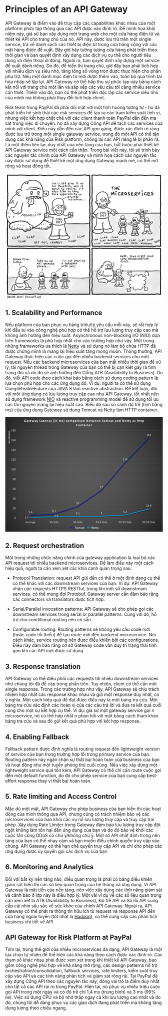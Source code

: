 # Principles of an API Gateway

  API Gateway là điểm vào để truy cập các capabilities khác nhau của một platform
phức tạp thông qua các API được xác định rõ. Để minh họa khái niệm này, giả sử
bạn xây dựng một trang web cho một cửa hàng điện tử và thiết kế API cho trang
chủ của nó. API này, được lưu trữ trên một single service, trả về danh sách
các thiết bị điện tử trong cửa hàng cộng với các mặt hàng được đề xuất. Bây giờ
hãy tưởng tượng cửa hàng phát triển theo thời gian và bạn quyết định xây dựng
các dịch vụ cụ thể cho người tiêu dùng và điện thoại di động. Ngoài ra, bạn quyết
định xây dựng một service đề xuất dành riêng. Do đó, để hiển thị trang chủ, giờ
đây bạn phải tích hợp với nhiều dịch vụ siêu nhỏ, tăng tổng số vòng tròn được
thực hiện cho phần phụ trợ. Nếu một danh mục điện tử mới được thêm vào, toàn bộ
quá trình tái hòa nhập sẽ lặp lại. API Gateway có thể hấp thụ sự phức tạp này
bằng cách kết nối với trang chủ một lần và sắp xếp các yêu cầu tới càng nhiều
service cần thiết. Thêm vào đó, bạn có thể phát triển độc lập các service siêu
nhỏ của mình mà không phải thay đổi tích hợp client.

  Risk team trong PayPal đã phải đối mặt với một tình huống tương tự - họ
đã phát triển hệ sinh thái các risk services để tạo ra các trạm kiểm soát tinh
vi, nhưng việc kết hợp chặt chẽ với các client thanh toán PayPal dẫn đến ma sát
trong việc di chuyển. họ đã xây dựng Cổng API để tách các services của
mình với client. Điều này dẫn đến các API gọn gàng, được xác định rõ ràng được
lưu trữ trong một single gateway service, trong đó một API có thể tận dụng các
khả năng của Risk platform, chống lại các API riêng lẻ bị phân rã. Là một điểm
liên lạc duy nhất của nền tảng của bạn, bắt buộc phải thiết kế API Gateway service
một cách cẩn thận. Trong bài viết này, tôi sẽ trình bày các nguyên tắc chính của
API Gateway và minh họa cách các nguyên tắc này được sử dụng để thiết kế một
ứng dụng Gateway mạnh mẽ, có thể mở rộng và hoạt động tốt.

<center>
  <img src="/Microservices/img/1_DAJdjBHEq37GXCwQ9GcrtQ.png">
</center>

## 1. Scalability and Performance

  Nếu platform của bạn phục vụ hàng triệu/tỷ yêu cầu mỗi này, sẽ rất hợp lý khi
đầu tư vào công nghệ phù hợp có thể hỗ trợ lưu lượng truy cập cao mà không ảnh
hưởng đến hiệu suất. Asynchronous non-blocking I/O (NIO) dựa trên frameworks là
phù hợp nhất cho các trường hợp như vậy. Một trong những frameworks ưa thích là
[Netty](https://netty.io/) và sử dụng nó làm bộ chứa HTTP đã được chứng minh là 
mang lại hiệu suất tăng mong muốn. Thông thường, API Gateway thực hiện các cuộc 
gọi đến nhiều backend services cho một request. Nếu các backend microservices của 
bạn mất nhiều thời gian để xử lý, tài nguyên thread trong Gateway của bạn có thể 
bị cạn kiệt gây ra tình trạng đói và do đó sẽ ảnh hưởng đến Cổng ATB 
(Availability to Business). Do đó, viết API code theo cách khai báo bằng cách 
sử dụng coding pattern là lựa chọn phù hợp cho các ứng dụng đó. Ví dụ: người ta 
có thể sử dụng CompleteableFuture của JAVA 8 làm reactive abstraction. Để kết 
luận, đối với một ứng dụng có lưu lượng truy cập cao như API Gateway, tốt nhất 
nên sử dụng framework [NIO](https://en.wikipedia.org/wiki/Non-blocking_I/O_(Java)) 
và reactive programming model để sử dụng tối ưu các tài nguyên mang lại hiệu suất 
cao. Biểu đồ sau so sánh độ trễ (tính bằng ms) của ứng dụng Gateway sử dụng Tomcat 
và Netty làm HTTP container.

<center>
  <img src="/Microservices/img/1_fSznVKCVZxS1wVC8K_k6eQ.png">
</center>

## 2. Request orchestration

  Một trong những chức năng chính của gateway application là loại bỏ các
API request tới nhiều backend microservices. Để làm điều này một cách hiệu quả,
người ta cần xem xét các khía cạnh quan trọng sau:

* Protocol Translation: request API gửi đến có thể ở một định dạng cụ thể có thể 
khác với các downstream services của bạn. Ví dụ: API Gateway nhận các requests
HTTPS RESTful, trong khi một số downstream services. có thể mong đợi Protobuf.
Gateway server cần đảm bảo rằng các connectors và translators được tích hợp.

* Serial/Parallel invocation patterns: API Gateway sẽ cho phép gọi các downstream
services trong serial or parallel patterns. Cùng với đó, hỗ trợ cho conditional
routing nên có sẵn.

* Configurable routing: Routing patterns sẽ không yêu cầu code mới (hoặc code tối
thiểu) để tạo route mới đến backend microservice. Nói cách khác, service routing
nên được điều khiển bởi các configurations. Điều này đảm bảo rằng cơ sở Gateway
code vẫn duy trì trạng thái tinh gọn khi các API mới được sử dụng.

## 3. Response translation

  API Gateway có thể điều phối các requests tới nhiều downstream services như
chúng tôi đã đề cập trong phần trên. Tuy nhiên, client có thể cần một single
response. Trong các trường hợp như vậy, API Gateway sẽ chịu trách nhiệm hợp nhất 
các response khác nhau và gửi một response duy nhất, có ý nghĩa. Một cách hiệu
quả để đạt được điều này là một bảng tra cứu. Một bảng tra cứu xác định các
hoán vị của các câu trả lời và đưa ra kết quả cuối cùng cho một sự kết hợp cụ
thể. Ví dụ: giả sử một gateway service gọi n microservice, nó có thể hợp nhất n
phản hồi với một bằng cách tham khảo bảng tra cứu và sau đó gửi kết quả phù hợp
với kết hợp response.

## 4. Enabling Fallback

   Fallback pattern được định nghĩa là routing request đến lightweight version of
service của bạn trong trường hợp lỗi trong primary service của bạn. Routing
pattern này ngăn chặn sự thất bại hoàn toàn của business của bạn và hoạt động
như một tuyến phòng thủ cuối cùng. Nếu việc xây dựng một lightweight service quá
tốn kém, API Gateway có thể chỉ cần route cuộc gọi đến một default function, do
đó cho phép service của bạn cung cấp best-effort response thay vì thất bại hoàn
toàn.

## 5. Rate limiting and Access Control

  Mặc dù một mặt, API Gateway cho phép business của bạn hiển thị các hoạt động
của mình thông qua API, nhưng cũng có trách nhiệm bảo vệ các microservices của
bạn khỏi các vụ nổ lưu lượng truy cập và truy cập trái phép. Xây dựng Rate Limiter
trong Gateway đảm bảo lưu lượng truy cập đột ngột không làm tổn hại đến ứng dụng
của bạn và do đó bảo vệ khỏi các cuộc tấn công DDoS có chủ ý/không chủ ý. Một số
API nhất định trong nền tảng của bạn có thể nhạy cảm và bạn muốn điều chỉnh quyền
truy cập vào chúng. API Gateway có thể hạn chế quyền truy cập API và chỉ cho phép
các ứng dụng được ủy quyền gọi các dịch vụ của bạn

## 6. Monitoring and Analytics

  Đối với bất kỳ nền tảng nào, điều quan trọng là phải có bảng điều khiển giám sát
hiển thị các số liệu quan trọng của hệ thống và ứng dụng. Vì API Gateway là mặt
tiền của nền tảng, nên việc xây dựng các tính năng giám sát và cảnh báo ở lớp này
là điều hợp lý. Một vài ví dụ về các số liệu quan trọng cần xem xét là ATB
(Availability to Business), Độ trễ API và Số lỗi API cung cấp cái nhìn sâu sắc
về sức khỏe của chính API Gateway. Ngoài ra, API Gateway có thể phát ra thông
tin hữu ích từ request và response API đến cửa hàng ngoại tuyến (tốt nhất là
[Hadoop](https://hadoop.apache.org/)), có thể cung cấp các phân tích business
chi tiết về API

## API Gateway for Risk Platform at PayPal

Tóm lại, trong thế giới của nhiều microservices đa dạng, API Gateway là một lựa
chọn tự nhiên để thể hiện các khả năng theo cách được xác định rõ. Các tham số
khác nhau phải được xem xét trong khi thiết kế  API Gateway, bao gồm công nghệ
phù hợp về khả năng mở rộng, các design patterns hỗ trợ
orchestration/consolidation, fallback services, rate limiters, kiểm soát truy
cập vào API và các tính năng phân tích và giám sát rộng rãi. Tại PayPal đã xây
dựng Cổng API theo các nguyên tắc này, đóng vai trò là điểm duy nhất cho tất cả
các API rủi ro trong PayPal. Hiện tại, nó phục vụ nhiều triệu cuộc gọi API trong
một ngày và có độ trễ chỉ 1,4 ms (trung bình) và 3 ms (99% ile). Việc sử dụng CPU
và bộ nhớ thấp ngay cả khi lưu lượng cao nhất và do đó, chúng tôi dễ dàng phục vụ
các giao dịch đang phát triển mà không tăng dung lượng theo chiều ngang.
